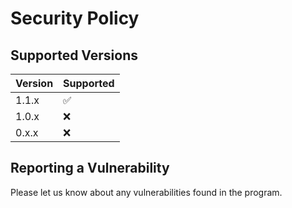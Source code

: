 # Security Policy

## Supported Versions

| Version | Supported          |
| ------- | ------------------ |
| 1.1.x   | :white_check_mark: |
| 1.0.x   | :x:                |
| 0.x.x   | :x:                |

## Reporting a Vulnerability

Please let us know about any vulnerabilities found in the program.
